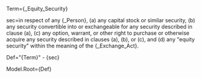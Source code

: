 Term={_Equity_Security}

sec=in respect of any {_Person}, (a) any capital stock or similar security, (b) any security convertible into or exchangeable for any security described in clause (a), (c) any option, warrant, or other right to purchase or otherwise acquire any security described in clauses (a), (b), or (c), and (d) any "equity security" within the meaning of the {_Exchange_Act}.

Def="{Term}" - {sec}

Model.Root={Def}
